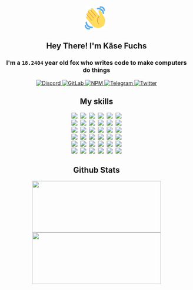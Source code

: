<div><p align=center><img src=./resources/images/wave.gif width=64px height=64px></p><h2 align=center>Hey There! I'm Käse Fuchs</h2><h3 align=center>I'm a <code>18.2404</code> year old fox who writes code to make computers do things</h3><p align=center><a href=https://discord.com/users/507526681125322772><img alt=Discord src="https://img.shields.io/badge/Discord-5865F2?logo=discord&logoColor=white&style=flat-square#ede38601622b4e52ee17282bb6cc0fd5"> </a><a href=https://gitlab.com/kasefuchs><img alt=GitLab src="https://img.shields.io/badge/GitLab-330F63?logo=gitlab&logoColor=white&style=flat-square#ede38601622b4e52ee17282bb6cc0fd5"> </a><a href=https://npmjs.com/~kasefuchs><img alt=NPM src="https://img.shields.io/badge/NPM-CB3837?logo=npm&logoColor=white&style=flat-square#ede38601622b4e52ee17282bb6cc0fd5"> </a><a href=https://t.me/kasefuchs><img alt=Telegram src="https://img.shields.io/badge/Telegram-2CA5E0?logo=telegram&logoColor=white&style=flat-square#ede38601622b4e52ee17282bb6cc0fd5"> </a><a href=https://twitter.com/kasefuchs><img alt=Twitter src="https://img.shields.io/badge/Twitter-1DA1F2?logo=twitter&logoColor=white&style=flat-square#ede38601622b4e52ee17282bb6cc0fd5"></a></p><h2 align=center>My skills</h2><p align=center><a href=https://aws.amazon.com/ ><picture><source srcset="https://skillicons.dev/icons?i=aws&theme=dark#ede38601622b4e52ee17282bb6cc0fd5" media="(prefers-color-scheme: dark)"><source srcset="https://skillicons.dev/icons?i=aws&theme=light#ede38601622b4e52ee17282bb6cc0fd5" media="(prefers-color-scheme: light), (prefers-color-scheme: no-preference)"><img src="https://skillicons.dev/icons?i=aws&theme=light#ede38601622b4e52ee17282bb6cc0fd5"></picture></a>&nbsp;&nbsp;<a href=https://en.wikipedia.org/wiki/Bash_(Unix_shell)><picture><source srcset="https://skillicons.dev/icons?i=bash&theme=dark#ede38601622b4e52ee17282bb6cc0fd5" media="(prefers-color-scheme: dark)"><source srcset="https://skillicons.dev/icons?i=bash&theme=light#ede38601622b4e52ee17282bb6cc0fd5" media="(prefers-color-scheme: light), (prefers-color-scheme: no-preference)"><img src="https://skillicons.dev/icons?i=bash&theme=light#ede38601622b4e52ee17282bb6cc0fd5"></picture></a>&nbsp;&nbsp;<a href=https://discord.com/developers/docs><picture><source srcset="https://skillicons.dev/icons?i=bots&theme=dark#ede38601622b4e52ee17282bb6cc0fd5" media="(prefers-color-scheme: dark)"><source srcset="https://skillicons.dev/icons?i=bots&theme=light#ede38601622b4e52ee17282bb6cc0fd5" media="(prefers-color-scheme: light), (prefers-color-scheme: no-preference)"><img src="https://skillicons.dev/icons?i=bots&theme=light#ede38601622b4e52ee17282bb6cc0fd5"></picture></a>&nbsp;&nbsp;<a href=https://www.cloudflare.com/ ><picture><source srcset="https://skillicons.dev/icons?i=cloudflare&theme=dark#ede38601622b4e52ee17282bb6cc0fd5" media="(prefers-color-scheme: dark)"><source srcset="https://skillicons.dev/icons?i=cloudflare&theme=light#ede38601622b4e52ee17282bb6cc0fd5" media="(prefers-color-scheme: light), (prefers-color-scheme: no-preference)"><img src="https://skillicons.dev/icons?i=cloudflare&theme=light#ede38601622b4e52ee17282bb6cc0fd5"></picture></a>&nbsp;&nbsp;<a href=https://en.wikipedia.org/wiki/CSS><picture><source srcset="https://skillicons.dev/icons?i=css&theme=dark#ede38601622b4e52ee17282bb6cc0fd5" media="(prefers-color-scheme: dark)"><source srcset="https://skillicons.dev/icons?i=css&theme=light#ede38601622b4e52ee17282bb6cc0fd5" media="(prefers-color-scheme: light), (prefers-color-scheme: no-preference)"><img src="https://skillicons.dev/icons?i=css&theme=light#ede38601622b4e52ee17282bb6cc0fd5"></picture></a>&nbsp;&nbsp;<a href=https://www.docker.com/ ><picture><source srcset="https://skillicons.dev/icons?i=docker&theme=dark#ede38601622b4e52ee17282bb6cc0fd5" media="(prefers-color-scheme: dark)"><source srcset="https://skillicons.dev/icons?i=docker&theme=light#ede38601622b4e52ee17282bb6cc0fd5" media="(prefers-color-scheme: light), (prefers-color-scheme: no-preference)"><img src="https://skillicons.dev/icons?i=docker&theme=light#ede38601622b4e52ee17282bb6cc0fd5"></picture></a><br><a href=https://www.electronjs.org/ ><picture><source srcset="https://skillicons.dev/icons?i=electron&theme=dark#ede38601622b4e52ee17282bb6cc0fd5" media="(prefers-color-scheme: dark)"><source srcset="https://skillicons.dev/icons?i=electron&theme=light#ede38601622b4e52ee17282bb6cc0fd5" media="(prefers-color-scheme: light), (prefers-color-scheme: no-preference)"><img src="https://skillicons.dev/icons?i=electron&theme=light#ede38601622b4e52ee17282bb6cc0fd5"></picture></a>&nbsp;&nbsp;<a href=https://expressjs.com/ ><picture><source srcset="https://skillicons.dev/icons?i=express&theme=dark#ede38601622b4e52ee17282bb6cc0fd5" media="(prefers-color-scheme: dark)"><source srcset="https://skillicons.dev/icons?i=express&theme=light#ede38601622b4e52ee17282bb6cc0fd5" media="(prefers-color-scheme: light), (prefers-color-scheme: no-preference)"><img src="https://skillicons.dev/icons?i=express&theme=light#ede38601622b4e52ee17282bb6cc0fd5"></picture></a>&nbsp;&nbsp;<a href=https://www.figma.com/ ><picture><source srcset="https://skillicons.dev/icons?i=figma&theme=dark#ede38601622b4e52ee17282bb6cc0fd5" media="(prefers-color-scheme: dark)"><source srcset="https://skillicons.dev/icons?i=figma&theme=light#ede38601622b4e52ee17282bb6cc0fd5" media="(prefers-color-scheme: light), (prefers-color-scheme: no-preference)"><img src="https://skillicons.dev/icons?i=figma&theme=light#ede38601622b4e52ee17282bb6cc0fd5"></picture></a>&nbsp;&nbsp;<a href=https://firebase.google.com/ ><picture><source srcset="https://skillicons.dev/icons?i=firebase&theme=dark#ede38601622b4e52ee17282bb6cc0fd5" media="(prefers-color-scheme: dark)"><source srcset="https://skillicons.dev/icons?i=firebase&theme=light#ede38601622b4e52ee17282bb6cc0fd5" media="(prefers-color-scheme: light), (prefers-color-scheme: no-preference)"><img src="https://skillicons.dev/icons?i=firebase&theme=light#ede38601622b4e52ee17282bb6cc0fd5"></picture></a>&nbsp;&nbsp;<a href=https://flask.palletsprojects.com/ ><picture><source srcset="https://skillicons.dev/icons?i=flask&theme=dark#ede38601622b4e52ee17282bb6cc0fd5" media="(prefers-color-scheme: dark)"><source srcset="https://skillicons.dev/icons?i=flask&theme=light#ede38601622b4e52ee17282bb6cc0fd5" media="(prefers-color-scheme: light), (prefers-color-scheme: no-preference)"><img src="https://skillicons.dev/icons?i=flask&theme=light#ede38601622b4e52ee17282bb6cc0fd5"></picture></a>&nbsp;&nbsp;<a href=https://cloud.google.com/ ><picture><source srcset="https://skillicons.dev/icons?i=gcp&theme=dark#ede38601622b4e52ee17282bb6cc0fd5" media="(prefers-color-scheme: dark)"><source srcset="https://skillicons.dev/icons?i=gcp&theme=light#ede38601622b4e52ee17282bb6cc0fd5" media="(prefers-color-scheme: light), (prefers-color-scheme: no-preference)"><img src="https://skillicons.dev/icons?i=gcp&theme=light#ede38601622b4e52ee17282bb6cc0fd5"></picture></a><br><a href=https://git-scm.com/ ><picture><source srcset="https://skillicons.dev/icons?i=git&theme=dark#ede38601622b4e52ee17282bb6cc0fd5" media="(prefers-color-scheme: dark)"><source srcset="https://skillicons.dev/icons?i=git&theme=light#ede38601622b4e52ee17282bb6cc0fd5" media="(prefers-color-scheme: light), (prefers-color-scheme: no-preference)"><img src="https://skillicons.dev/icons?i=git&theme=light#ede38601622b4e52ee17282bb6cc0fd5"></picture></a>&nbsp;&nbsp;<a href=https://github.com/ ><picture><source srcset="https://skillicons.dev/icons?i=github&theme=dark#ede38601622b4e52ee17282bb6cc0fd5" media="(prefers-color-scheme: dark)"><source srcset="https://skillicons.dev/icons?i=github&theme=light#ede38601622b4e52ee17282bb6cc0fd5" media="(prefers-color-scheme: light), (prefers-color-scheme: no-preference)"><img src="https://skillicons.dev/icons?i=github&theme=light#ede38601622b4e52ee17282bb6cc0fd5"></picture></a>&nbsp;&nbsp;<a href=https://gitlab.com/ ><picture><source srcset="https://skillicons.dev/icons?i=gitlab&theme=dark#ede38601622b4e52ee17282bb6cc0fd5" media="(prefers-color-scheme: dark)"><source srcset="https://skillicons.dev/icons?i=gitlab&theme=light#ede38601622b4e52ee17282bb6cc0fd5" media="(prefers-color-scheme: light), (prefers-color-scheme: no-preference)"><img src="https://skillicons.dev/icons?i=gitlab&theme=light#ede38601622b4e52ee17282bb6cc0fd5"></picture></a>&nbsp;&nbsp;<a href=https://www.heroku.com/ ><picture><source srcset="https://skillicons.dev/icons?i=heroku&theme=dark#ede38601622b4e52ee17282bb6cc0fd5" media="(prefers-color-scheme: dark)"><source srcset="https://skillicons.dev/icons?i=heroku&theme=light#ede38601622b4e52ee17282bb6cc0fd5" media="(prefers-color-scheme: light), (prefers-color-scheme: no-preference)"><img src="https://skillicons.dev/icons?i=heroku&theme=light#ede38601622b4e52ee17282bb6cc0fd5"></picture></a>&nbsp;&nbsp;<a href=https://en.wikipedia.org/wiki/HTML><picture><source srcset="https://skillicons.dev/icons?i=html&theme=dark#ede38601622b4e52ee17282bb6cc0fd5" media="(prefers-color-scheme: dark)"><source srcset="https://skillicons.dev/icons?i=html&theme=light#ede38601622b4e52ee17282bb6cc0fd5" media="(prefers-color-scheme: light), (prefers-color-scheme: no-preference)"><img src="https://skillicons.dev/icons?i=html&theme=light#ede38601622b4e52ee17282bb6cc0fd5"></picture></a>&nbsp;&nbsp;<a href=https://en.wikipedia.org/wiki/JavaScript><picture><source srcset="https://skillicons.dev/icons?i=js&theme=dark#ede38601622b4e52ee17282bb6cc0fd5" media="(prefers-color-scheme: dark)"><source srcset="https://skillicons.dev/icons?i=js&theme=light#ede38601622b4e52ee17282bb6cc0fd5" media="(prefers-color-scheme: light), (prefers-color-scheme: no-preference)"><img src="https://skillicons.dev/icons?i=js&theme=light#ede38601622b4e52ee17282bb6cc0fd5"></picture></a><br><a href=https://en.wikipedia.org/wiki/Linux><picture><source srcset="https://skillicons.dev/icons?i=linux&theme=dark#ede38601622b4e52ee17282bb6cc0fd5" media="(prefers-color-scheme: dark)"><source srcset="https://skillicons.dev/icons?i=linux&theme=light#ede38601622b4e52ee17282bb6cc0fd5" media="(prefers-color-scheme: light), (prefers-color-scheme: no-preference)"><img src="https://skillicons.dev/icons?i=linux&theme=light#ede38601622b4e52ee17282bb6cc0fd5"></picture></a>&nbsp;&nbsp;<a href=https://mui.com/ ><picture><source srcset="https://skillicons.dev/icons?i=materialui&theme=dark#ede38601622b4e52ee17282bb6cc0fd5" media="(prefers-color-scheme: dark)"><source srcset="https://skillicons.dev/icons?i=materialui&theme=light#ede38601622b4e52ee17282bb6cc0fd5" media="(prefers-color-scheme: light), (prefers-color-scheme: no-preference)"><img src="https://skillicons.dev/icons?i=materialui&theme=light#ede38601622b4e52ee17282bb6cc0fd5"></picture></a>&nbsp;&nbsp;<a href=https://en.wikipedia.org/wiki/Markdown><picture><source srcset="https://skillicons.dev/icons?i=md&theme=dark#ede38601622b4e52ee17282bb6cc0fd5" media="(prefers-color-scheme: dark)"><source srcset="https://skillicons.dev/icons?i=md&theme=light#ede38601622b4e52ee17282bb6cc0fd5" media="(prefers-color-scheme: light), (prefers-color-scheme: no-preference)"><img src="https://skillicons.dev/icons?i=md&theme=light#ede38601622b4e52ee17282bb6cc0fd5"></picture></a>&nbsp;&nbsp;<a href=https://www.mongodb.com/ ><picture><source srcset="https://skillicons.dev/icons?i=mongodb&theme=dark#ede38601622b4e52ee17282bb6cc0fd5" media="(prefers-color-scheme: dark)"><source srcset="https://skillicons.dev/icons?i=mongodb&theme=light#ede38601622b4e52ee17282bb6cc0fd5" media="(prefers-color-scheme: light), (prefers-color-scheme: no-preference)"><img src="https://skillicons.dev/icons?i=mongodb&theme=light#ede38601622b4e52ee17282bb6cc0fd5"></picture></a>&nbsp;&nbsp;<a href=https://www.mysql.com/ ><picture><source srcset="https://skillicons.dev/icons?i=mysql&theme=dark#ede38601622b4e52ee17282bb6cc0fd5" media="(prefers-color-scheme: dark)"><source srcset="https://skillicons.dev/icons?i=mysql&theme=light#ede38601622b4e52ee17282bb6cc0fd5" media="(prefers-color-scheme: light), (prefers-color-scheme: no-preference)"><img src="https://skillicons.dev/icons?i=mysql&theme=light#ede38601622b4e52ee17282bb6cc0fd5"></picture></a>&nbsp;&nbsp;<a href=https://nextjs.org/ ><picture><source srcset="https://skillicons.dev/icons?i=nextjs&theme=dark#ede38601622b4e52ee17282bb6cc0fd5" media="(prefers-color-scheme: dark)"><source srcset="https://skillicons.dev/icons?i=nextjs&theme=light#ede38601622b4e52ee17282bb6cc0fd5" media="(prefers-color-scheme: light), (prefers-color-scheme: no-preference)"><img src="https://skillicons.dev/icons?i=nextjs&theme=light#ede38601622b4e52ee17282bb6cc0fd5"></picture></a><br><a href=https://nodejs.org/en/ ><picture><source srcset="https://skillicons.dev/icons?i=nodejs&theme=dark#ede38601622b4e52ee17282bb6cc0fd5" media="(prefers-color-scheme: dark)"><source srcset="https://skillicons.dev/icons?i=nodejs&theme=light#ede38601622b4e52ee17282bb6cc0fd5" media="(prefers-color-scheme: light), (prefers-color-scheme: no-preference)"><img src="https://skillicons.dev/icons?i=nodejs&theme=light#ede38601622b4e52ee17282bb6cc0fd5"></picture></a>&nbsp;&nbsp;<a href=https://www.postgresql.org/ ><picture><source srcset="https://skillicons.dev/icons?i=postgres&theme=dark#ede38601622b4e52ee17282bb6cc0fd5" media="(prefers-color-scheme: dark)"><source srcset="https://skillicons.dev/icons?i=postgres&theme=light#ede38601622b4e52ee17282bb6cc0fd5" media="(prefers-color-scheme: light), (prefers-color-scheme: no-preference)"><img src="https://skillicons.dev/icons?i=postgres&theme=light#ede38601622b4e52ee17282bb6cc0fd5"></picture></a>&nbsp;&nbsp;<a href=https://learn.microsoft.com/en-us/powershell/ ><picture><source srcset="https://skillicons.dev/icons?i=powershell&theme=dark#ede38601622b4e52ee17282bb6cc0fd5" media="(prefers-color-scheme: dark)"><source srcset="https://skillicons.dev/icons?i=powershell&theme=light#ede38601622b4e52ee17282bb6cc0fd5" media="(prefers-color-scheme: light), (prefers-color-scheme: no-preference)"><img src="https://skillicons.dev/icons?i=powershell&theme=light#ede38601622b4e52ee17282bb6cc0fd5"></picture></a>&nbsp;&nbsp;<a href=https://www.python.org/ ><picture><source srcset="https://skillicons.dev/icons?i=py&theme=dark#ede38601622b4e52ee17282bb6cc0fd5" media="(prefers-color-scheme: dark)"><source srcset="https://skillicons.dev/icons?i=py&theme=light#ede38601622b4e52ee17282bb6cc0fd5" media="(prefers-color-scheme: light), (prefers-color-scheme: no-preference)"><img src="https://skillicons.dev/icons?i=py&theme=light#ede38601622b4e52ee17282bb6cc0fd5"></picture></a>&nbsp;&nbsp;<a href=https://www.raspberrypi.org/ ><picture><source srcset="https://skillicons.dev/icons?i=raspberrypi&theme=dark#ede38601622b4e52ee17282bb6cc0fd5" media="(prefers-color-scheme: dark)"><source srcset="https://skillicons.dev/icons?i=raspberrypi&theme=light#ede38601622b4e52ee17282bb6cc0fd5" media="(prefers-color-scheme: light), (prefers-color-scheme: no-preference)"><img src="https://skillicons.dev/icons?i=raspberrypi&theme=light#ede38601622b4e52ee17282bb6cc0fd5"></picture></a>&nbsp;&nbsp;<a href=https://reactjs.org/ ><picture><source srcset="https://skillicons.dev/icons?i=react&theme=dark#ede38601622b4e52ee17282bb6cc0fd5" media="(prefers-color-scheme: dark)"><source srcset="https://skillicons.dev/icons?i=react&theme=light#ede38601622b4e52ee17282bb6cc0fd5" media="(prefers-color-scheme: light), (prefers-color-scheme: no-preference)"><img src="https://skillicons.dev/icons?i=react&theme=light#ede38601622b4e52ee17282bb6cc0fd5"></picture></a><br><a href=https://redux.js.org/ ><picture><source srcset="https://skillicons.dev/icons?i=redux&theme=dark#ede38601622b4e52ee17282bb6cc0fd5" media="(prefers-color-scheme: dark)"><source srcset="https://skillicons.dev/icons?i=redux&theme=light#ede38601622b4e52ee17282bb6cc0fd5" media="(prefers-color-scheme: light), (prefers-color-scheme: no-preference)"><img src="https://skillicons.dev/icons?i=redux&theme=light#ede38601622b4e52ee17282bb6cc0fd5"></picture></a>&nbsp;&nbsp;<a href=https://en.wikipedia.org/wiki/Regular_expression><picture><source srcset="https://skillicons.dev/icons?i=regex&theme=dark#ede38601622b4e52ee17282bb6cc0fd5" media="(prefers-color-scheme: dark)"><source srcset="https://skillicons.dev/icons?i=regex&theme=light#ede38601622b4e52ee17282bb6cc0fd5" media="(prefers-color-scheme: light), (prefers-color-scheme: no-preference)"><img src="https://skillicons.dev/icons?i=regex&theme=light#ede38601622b4e52ee17282bb6cc0fd5"></picture></a>&nbsp;&nbsp;<a href=https://en.wikipedia.org/wiki/Sass_(stylesheet_language)><picture><source srcset="https://skillicons.dev/icons?i=sass&theme=dark#ede38601622b4e52ee17282bb6cc0fd5" media="(prefers-color-scheme: dark)"><source srcset="https://skillicons.dev/icons?i=sass&theme=light#ede38601622b4e52ee17282bb6cc0fd5" media="(prefers-color-scheme: light), (prefers-color-scheme: no-preference)"><img src="https://skillicons.dev/icons?i=sass&theme=light#ede38601622b4e52ee17282bb6cc0fd5"></picture></a>&nbsp;&nbsp;<a href=https://www.typescriptlang.org/ ><picture><source srcset="https://skillicons.dev/icons?i=ts&theme=dark#ede38601622b4e52ee17282bb6cc0fd5" media="(prefers-color-scheme: dark)"><source srcset="https://skillicons.dev/icons?i=ts&theme=light#ede38601622b4e52ee17282bb6cc0fd5" media="(prefers-color-scheme: light), (prefers-color-scheme: no-preference)"><img src="https://skillicons.dev/icons?i=ts&theme=light#ede38601622b4e52ee17282bb6cc0fd5"></picture></a>&nbsp;&nbsp;<a href=https://unity.com/ ><picture><source srcset="https://skillicons.dev/icons?i=unity&theme=dark#ede38601622b4e52ee17282bb6cc0fd5" media="(prefers-color-scheme: dark)"><source srcset="https://skillicons.dev/icons?i=unity&theme=light#ede38601622b4e52ee17282bb6cc0fd5" media="(prefers-color-scheme: light), (prefers-color-scheme: no-preference)"><img src="https://skillicons.dev/icons?i=unity&theme=light#ede38601622b4e52ee17282bb6cc0fd5"></picture></a>&nbsp;&nbsp;<a href=https://workers.cloudflare.com/ ><picture><source srcset="https://skillicons.dev/icons?i=workers&theme=dark#ede38601622b4e52ee17282bb6cc0fd5" media="(prefers-color-scheme: dark)"><source srcset="https://skillicons.dev/icons?i=workers&theme=light#ede38601622b4e52ee17282bb6cc0fd5" media="(prefers-color-scheme: light), (prefers-color-scheme: no-preference)"><img src="https://skillicons.dev/icons?i=workers&theme=light#ede38601622b4e52ee17282bb6cc0fd5"></picture></a><br></p><h2 align=center>Github Stats</h2><p align=center><picture><source srcset="https://github-readme-stats-kasefuchs.vercel.app/api/?count_private=true&hide_border=true&hide_rank=true&line_height=20&hide_title=true&username=Kasefuchs&theme=dark#ede38601622b4e52ee17282bb6cc0fd5" media="(prefers-color-scheme: dark)"><source srcset="https://github-readme-stats-kasefuchs.vercel.app/api/?count_private=true&hide_border=true&hide_rank=true&line_height=20&hide_title=true&username=Kasefuchs&theme=light#ede38601622b4e52ee17282bb6cc0fd5" media="(prefers-color-scheme: light), (prefers-color-scheme: no-preference)"><img align=middle width=350 height=140 src="https://github-readme-stats-kasefuchs.vercel.app/api/?count_private=true&hide_border=true&hide_rank=true&line_height=20&hide_title=true&username=Kasefuchs&theme=light#ede38601622b4e52ee17282bb6cc0fd5"></picture><picture><source srcset="https://github-readme-stats-kasefuchs.vercel.app/api/top-langs/?count_private=true&hide_border=true&layout=compact&username=Kasefuchs&theme=dark#ede38601622b4e52ee17282bb6cc0fd5" media="(prefers-color-scheme: dark)"><source srcset="https://github-readme-stats-kasefuchs.vercel.app/api/top-langs/?count_private=true&hide_border=true&layout=compact&username=Kasefuchs&theme=light#ede38601622b4e52ee17282bb6cc0fd5" media="(prefers-color-scheme: light), (prefers-color-scheme: no-preference)"><img align=middle width=350 height=140 src="https://github-readme-stats-kasefuchs.vercel.app/api/top-langs/?count_private=true&hide_border=true&layout=compact&username=Kasefuchs&theme=light#ede38601622b4e52ee17282bb6cc0fd5"></picture></p><img src="https://hit.yhype.me/github/profile?user_id=64592097#ede38601622b4e52ee17282bb6cc0fd5" alt=""></div>